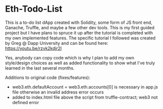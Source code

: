 # Eth-Todo-List

This is a to-do list dApp created with Solidity, some form of JS front end, Ganache, Truffle, and maybe a few other dev tools. This is my first guided project 
but I have plans to spruce it up after the tutorial is completed with my own implemented features. The specific tutorial I followed was created by Greg @ Dapp University
and can be found here: https://youtu.be/rzvk2kdjr2I

Yes, anybody can copy code which is why I plan to add my own style/design choices as well as added functionality to show what I've truly learned in the last several months.

Additions to original code (fixes/features):

- web3.eth.defaultAccount = web3.eth.accounts[0] is necessary in app.js file otherwise an invalid address error occurs
- <script src="vendor/web3/dist/web3.js"></script> added to index.html file above the script from truffle-contract; web3 not defined error
